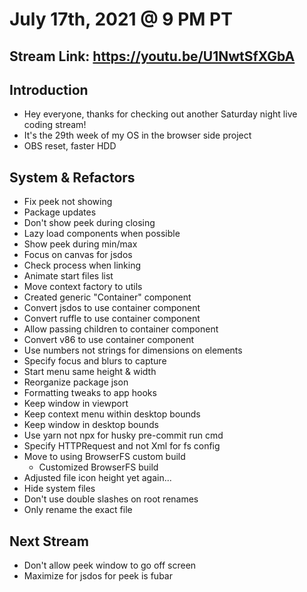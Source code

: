 # July 17th, 2021 @ 9 PM PT

## Stream Link: https://youtu.be/U1NwtSfXGbA

## Introduction

- Hey everyone, thanks for checking out another Saturday night live coding stream!
- It's the 29th week of my OS in the browser side project
- OBS reset, faster HDD

## System & Refactors

- Fix peek not showing
- Package updates
- Don't show peek during closing
- Lazy load components when possible
- Show peek during min/max
- Focus on canvas for jsdos
- Check process when linking
- Animate start files list
- Move context factory to utils
- Created generic "Container" component
- Convert jsdos to use container component
- Convert ruffle to use container component
- Allow passing children to container component
- Convert v86 to use container component
- Use numbers not strings for dimensions on elements
- Specify focus and blurs to capture
- Start menu same height & width
- Reorganize package json
- Formatting tweaks to app hooks
- Keep window in viewport
- Keep context menu within desktop bounds
- Keep window in desktop bounds
- Use yarn not npx for husky pre-commit run cmd
- Specify HTTPRequest and not Xml for fs config
- Move to using BrowserFS custom build
  - Customized BrowserFS build
- Adjusted file icon height yet again...
- Hide system files
- Don't use double slashes on root renames
- Only rename the exact file

## Next Stream

- Don't allow peek window to go off screen
- Maximize for jsdos for peek is fubar
